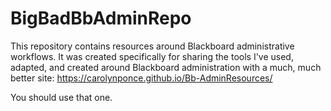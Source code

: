 # BigBadBbAdminRepo
This repository contains resources around Blackboard administrative workflows.  It was created specifically for sharing the tools I've used, adapted, and created around Blackboard administration with a much, much better site: https://carolynponce.github.io/Bb-AdminResources/

You should use that one.
